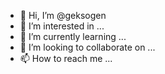 - 👋 Hi, I’m @geksogen
- 👀 I’m interested in ...
- 🌱 I’m currently learning ...
- 💞️ I’m looking to collaborate on ...
- 📫 How to reach me ...

<!---
geksogen/geksogen is a ✨ special ✨ repository because its `README.md` (this file) appears on your GitHub profile.
You can click the Preview link to take a look at your changes.
--->
